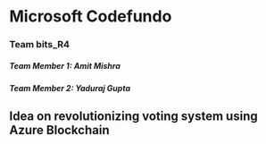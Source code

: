 # Microsoft Codefundo 

### Team bits_R4

##### Team Member 1: Amit Mishra
##### Team Member 2: Yaduraj Gupta

## Idea on revolutionizing voting system using Azure Blockchain
